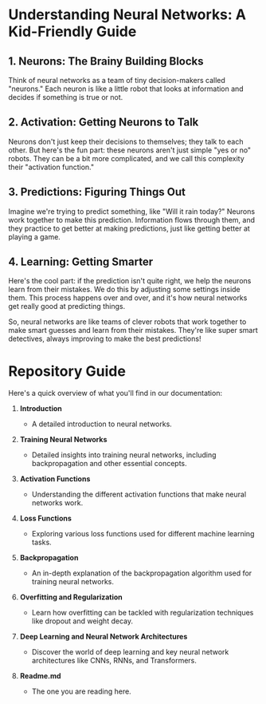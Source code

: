 # Understanding Neural Networks: A Kid-Friendly Guide

## 1. Neurons: The Brainy Building Blocks

Think of neural networks as a team of tiny decision-makers called "neurons." Each neuron is like a little robot that looks at information and decides if something is true or not.

## 2. Activation: Getting Neurons to Talk

Neurons don't just keep their decisions to themselves; they talk to each other. But here's the fun part: these neurons aren't just simple "yes or no" robots. They can be a bit more complicated, and we call this complexity their "activation function."

## 3. Predictions: Figuring Things Out

Imagine we're trying to predict something, like "Will it rain today?" Neurons work together to make this prediction. Information flows through them, and they practice to get better at making predictions, just like getting better at playing a game.

## 4. Learning: Getting Smarter

Here's the cool part: if the prediction isn't quite right, we help the neurons learn from their mistakes. We do this by adjusting some settings inside them. This process happens over and over, and it's how neural networks get really good at predicting things.

So, neural networks are like teams of clever robots that work together to make smart guesses and learn from their mistakes. They're like super smart detectives, always improving to make the best predictions!


# Repository Guide

Here's a quick overview of what you'll find in our documentation:

1. **Introduction**
   - A detailed introduction to neural networks.

2. **Training Neural Networks**
   - Detailed insights into training neural networks, including backpropagation and other essential concepts.

3. **Activation Functions**
   - Understanding the different activation functions that make neural networks work.

4. **Loss Functions**
   - Exploring various loss functions used for different machine learning tasks.

5. **Backpropagation**
   - An in-depth explanation of the backpropagation algorithm used for training neural networks.

6. **Overfitting and Regularization**
   - Learn how overfitting can be tackled with regularization techniques like dropout and weight decay.

7. **Deep Learning and Neural Network Architectures**
   - Discover the world of deep learning and key neural network architectures like CNNs, RNNs, and Transformers.

8. **Readme.md**
   - The one you are reading here.   

